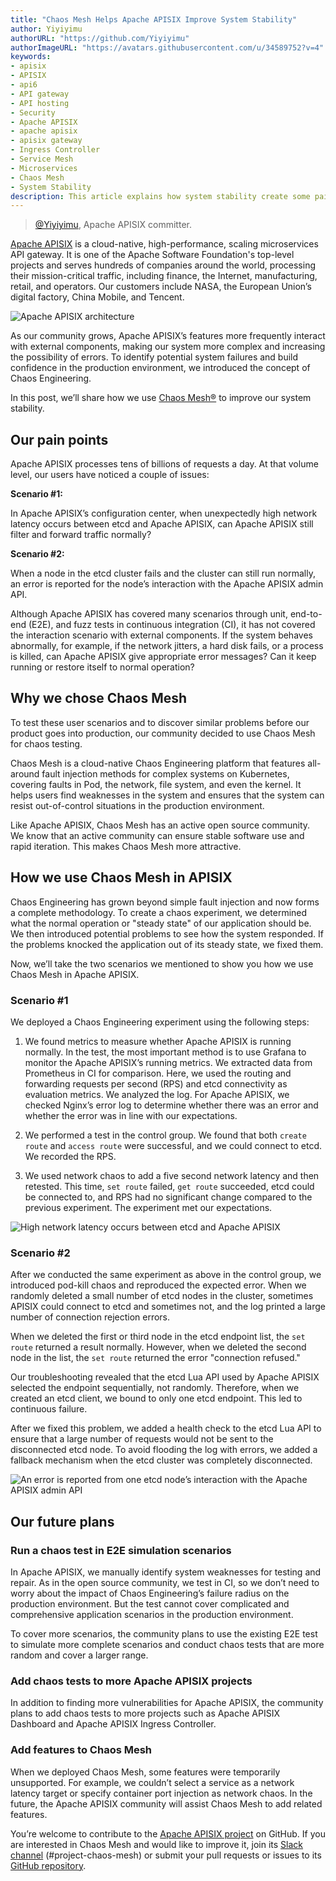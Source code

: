 ```yaml
---
title: "Chaos Mesh Helps Apache APISIX Improve System Stability"
author: Yiyiyimu
authorURL: "https://github.com/Yiyiyimu"
authorImageURL: "https://avatars.githubusercontent.com/u/34589752?v=4"
keywords:
- apisix
- APISIX
- api6
- API gateway
- API hosting
- Security
- Apache APISIX
- apache apisix
- apisix gateway
- Ingress Controller
- Service Mesh
- Microservices
- Chaos Mesh
- System Stability
description: This article explains how system stability create some pain points in different scenarios. Then it tells the stories of why the author chose Chaos Mesh as the ultimate solution,and how to use Chaos Mesh in Apache APISIX. In the end, there is also future plans for this solution, including run a chaos test in E2E simulation scenarios, add chaos tests to more Apache APISIX projects, and add features to Chaos Mesh.
---
```

> [@Yiyiyimu](https://github.com/Yiyiyimu), Apache APISIX committer.
>
<!--truncate-->

[Apache APISIX](https://github.com/apache/apisix) is a cloud-native, high-performance, scaling microservices API gateway. It is one of the Apache Software Foundation's top-level projects and serves hundreds of companies around the world, processing their mission-critical traffic, including finance, the Internet, manufacturing, retail, and operators. Our customers include NASA, the European Union’s digital factory, China Mobile, and Tencent.

![Apache APISIX architecture](../static/img/blog_img/2021-07-27-1.png)

As our community grows, Apache APISIX’s features more frequently interact with external components, making our system more complex and increasing the possibility of errors. To identify potential system failures and build confidence in the production environment, we introduced the concept of Chaos Engineering.

In this post, we’ll share how we use [Chaos Mesh®](https://chaos-mesh.org/docs/) to improve our system stability.

## Our pain points

Apache APISIX processes tens of billions of requests a day. At that volume level, our users have noticed a couple of issues:

**Scenario #1:**

In Apache APISIX’s configuration center, when unexpectedly high network latency occurs between etcd and Apache APISIX, can Apache APISIX still filter and forward traffic normally?

**Scenario #2:**

When a node in the etcd cluster fails and the cluster can still run normally, an error is reported for the node’s interaction with the Apache APISIX admin API.

Although Apache APISIX has covered many scenarios through unit, end-to-end (E2E), and fuzz tests in continuous integration (CI), it has not covered the interaction scenario with external components. If the system behaves abnormally, for example, if the network jitters, a hard disk fails, or a process is killed, can Apache APISIX give appropriate error messages? Can it keep running or restore itself to normal operation?

## Why we chose Chaos Mesh

To test these user scenarios and to discover similar problems before our product goes into production, our community decided to use Chaos Mesh for chaos testing.

Chaos Mesh is a cloud-native Chaos Engineering platform that features all-around fault injection methods for complex systems on Kubernetes, covering faults in Pod, the network, file system, and even the kernel. It helps users find weaknesses in the system and ensures that the system can resist out-of-control situations in the production environment.

Like Apache APISIX, Chaos Mesh has an active open source community. We know that an active community can ensure stable software use and rapid iteration. This makes Chaos Mesh more attractive.

## How we use Chaos Mesh in APISIX

Chaos Engineering has grown beyond simple fault injection and now forms a complete methodology. To create a chaos experiment, we determined what the normal operation or "steady state" of our application should be. We then introduced potential problems to see how the system responded. If the problems knocked the application out of its steady state, we fixed them.

Now, we’ll take the two scenarios we mentioned to show you how we use Chaos Mesh in Apache APISIX.

### Scenario #1

We deployed a Chaos Engineering experiment using the following steps:

1. We found metrics to measure whether Apache APISIX is running normally. In the test, the most important method is to use Grafana to monitor the Apache APISIX’s running metrics. We extracted data from Prometheus in CI for comparison. Here, we used the routing and forwarding requests per second (RPS) and etcd connectivity as evaluation metrics. We analyzed the log. For Apache APISIX, we checked Nginx’s error log to determine whether there was an error and whether the error was in line with our expectations.

2. We performed a test in the control group. We found that both `create route` and `access route` were successful, and we could connect to etcd. We recorded the RPS.

3. We used network chaos to add a five second network latency and then retested. This time, `set route` failed, `get route` succeeded, etcd could be connected to, and RPS had no significant change compared to the previous experiment. The experiment met our expectations.

![High network latency occurs between etcd and Apache APISIX](../static/img/blog_img/2021-06-16-1.png)

### Scenario #2

After we conducted the same experiment as above in the control group, we introduced pod-kill chaos and reproduced the expected error. When we randomly deleted a small number of etcd nodes in the cluster, sometimes APISIX could connect to etcd and sometimes not, and the log printed a large number of connection rejection errors.

When we deleted the first or third node in the etcd endpoint list, the `set route` returned a result normally. However, when we deleted the second node in the list, the `set route` returned the error "connection refused."

Our troubleshooting revealed that the etcd Lua API used by Apache APISIX selected the endpoint sequentially, not randomly. Therefore, when we created an etcd client, we bound to only one etcd endpoint. This led to continuous failure.

After we fixed this problem, we added a health check to the etcd Lua API to ensure that a large number of requests would not be sent to the disconnected etcd node. To avoid flooding the log with errors, we added a fallback mechanism when the etcd cluster was completely disconnected.

![An error is reported from one etcd node’s interaction with the Apache APISIX admin API](../static/img/blog_img/2021-06-16-2.png)

## Our future plans

### Run a chaos test in E2E simulation scenarios

In Apache APISIX, we manually identify system weaknesses for testing and repair. As in the open source community, we test in CI, so we don’t need to worry about the impact of Chaos Engineering’s failure radius on the production environment. But the test cannot cover complicated and comprehensive application scenarios in the production environment.

To cover more scenarios, the community plans to use the existing E2E test to simulate more complete scenarios and conduct chaos tests that are more random and cover a larger range.

### Add chaos tests to more Apache APISIX projects

In addition to finding more vulnerabilities for Apache APISIX, the community plans to add chaos tests to more projects such as Apache APISIX Dashboard and Apache APISIX Ingress Controller.

### Add features to Chaos Mesh

When we deployed Chaos Mesh, some features were temporarily unsupported. For example, we couldn’t select a service as a network latency target or specify container port injection as network chaos. In the future, the Apache APISIX community will assist Chaos Mesh to add related features.

You’re welcome to contribute to the [Apache APISIX project](https://github.com/apache/apisix) on GitHub. If you are interested in Chaos Mesh and would like to improve it, join its [Slack channel](https://slack.cncf.io/) (#project-chaos-mesh) or submit your pull requests or issues to its [GitHub repository](https://github.com/chaos-mesh/chaos-mesh).
